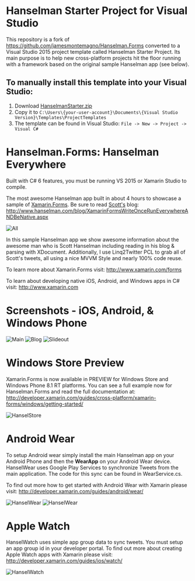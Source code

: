 Hanselman Starter Project for Visual Studio
===============

This repository is a fork of https://github.com/jamesmontemagno/Hanselman.Forms converted to a Visual Studio 2015 project template called Hanselman Starter Project.  Its main purpose is to help new cross-platform projects hit the floor running with a framework based on the original sample Hanselman app (see below). 

To manually install this template into your Visual Studio:
---------------

1. Download [HanselmanStarter.zip](https://github.com/AweSamNet/Hanselman.Forms-Starter-Project-Template-for-VS-2015/raw/master/HanselmanStarter.zip)
1. Copy it to `C:\Users\{your-user-account}\Documents\{Visual Studio Version}\Templates\ProjectTemplates`
1. The template can be found in Visual Studio: `File -> New -> Project -> Visual C#`

Hanselman.Forms: Hanselman Everywhere
===============

Built with C# 6 features, you must be running VS 2015 or Xamarin Studio to compile.

The most awesome Hanselman app built in about 4 hours to showcase a sample of [Xamarin.Forms](http://www.xamarin.com/forms). Be sure to read [Scott's](http://www.twitter.com/shanselman) blog: http://www.hanselman.com/blog/XamarinFormsWriteOnceRunEverywhereANDBeNative.aspx

![All](Screenshots/HanselmanAll.png)


In this sample Hanselman app we show awesome information about the awesome man who is Scott Hanselman including reading in his blog & parsing with XDocument. Additionally, I use Linq2Twitter PCL to grab all of Scott's tweets, all using a nice MVVM Style and nearly 100% code reuse.

To learn more about Xamarin.Forms visit: http://www.xamarin.com/forms

To learn about developing native iOS, Android, and Windows apps in C# visit: http://www.xamarin.com

Screenshots - iOS, Android, & Windows Phone
===
![Main](Screenshots/HanselmanAbout.png)
![Blog](Screenshots/HanselmanFlyout.png)
![Slideout](Screenshots/HanselmanContent.png)

Windows Store Preview
===
Xamarin.Forms is now available in PREVIEW for Windows Store and Windows Phone 8.1 RT platforms. You can see a full example now for Hanselman.Forms and read the full documentation at: http://developer.xamarin.com/guides/cross-platform/xamarin-forms/windows/getting-started/

![HanselStore](Screenshots/HanselmanStore.png)

Android Wear
===
To setup Android wear simply install the main Hanselman app on your Android Phone and then the **WearApp** on your Android Wear device. HanselWear uses Google Play Services to synchronize Tweets from the main application. The code for this sync can be found in WearService.cs.

To find out more how to get started with Android Wear with Xamarin please visit: http://developer.xamarin.com/guides/android/wear/

![HanselWear](Screenshots/HanselWear2.png)
![HanselWear](Screenshots/HanselWear.png)

Apple Watch
===
HanselWatch uses simple app group data to sync tweets. You must setup an app group id in your developer portal. To find out more about creating Apple Watch apps with Xamarin please visit: http://developer.xamarin.com/guides/ios/watch/

![HanselWatch](Screenshots/HanselWatch.png)

